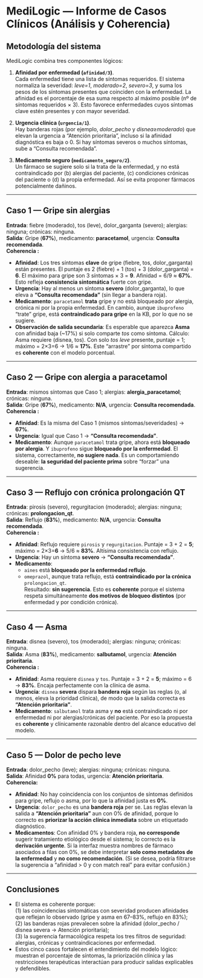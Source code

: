 # MediLogic — Informe de Casos Clínicos (Análisis y Coherencia)

## Metodología del sistema
MediLogic combina tres componentes lógicos:

1) **Afinidad por enfermedad (`afinidad/3`)**.  
   Cada enfermedad tiene una lista de síntomas requeridos. El sistema normaliza la severidad: *leve=1*, *moderado=2*, *severo=3*, y suma los pesos de los síntomas presentes que coinciden con la enfermedad. La afinidad es el porcentaje de esa suma respecto al máximo posible (nº de síntomas requeridos × 3). Esto favorece enfermedades cuyos síntomas clave estén presentes y con mayor severidad.

2) **Urgencia clínica (`urgencia/1`)**.  
   Hay banderas rojas (por ejemplo, *dolor_pecho* y *disnea≥moderado*) que elevan la urgencia a “Atención prioritaria”, incluso si la afinidad diagnóstica es baja o 0. Si hay síntomas severos o muchos síntomas, sube a “Consulta recomendada”.

3) **Medicamento seguro (`medicamento_seguro/2`)**.  
   Un fármaco se sugiere solo si  la trata de la enfermedad, y no está contraindicado por (b) alergias del paciente, (c) condiciones crónicas del paciente o (d) la propia enfermedad. Así se evita proponer fármacos potencialmente dañinos.

---

## Caso 1 — Gripe sin alergias
**Entrada**: fiebre (moderado), tos (leve), dolor_garganta (severo); alergias: ninguna; crónicas: ninguna.  
**Salida**: Gripe (**67%**), medicamento: **paracetamol**, urgencia: **Consulta recomendada**.  
**Coherencia :**  
- **Afinidad**: Los tres síntomas **clave** de gripe (fiebre, tos, dolor_garganta) están presentes. El puntaje es 2 (fiebre) + 1 (tos) + 3 (dolor_garganta) = **6**. El máximo para gripe son 3 síntomas × 3 = **9**. Afinidad = 6/9 ≈ **67%**. Esto refleja **consistencia sintomática** fuerte con gripe.  
- **Urgencia**: Hay al menos un síntoma **severo** (dolor_garganta), lo que eleva a **“Consulta recomendada”** (sin llegar a bandera roja).  
- **Medicamento**: `paracetamol` **trata** gripe y no está bloqueado por alergia, crónica ni por la propia enfermedad. En cambio, aunque `ibuprofeno` “trate” gripe, está **contraindicado para gripe** en la KB, por lo que no se sugiere.  
- **Observación de salida secundaria**: Es esperable que aparezca **Asma** con afinidad baja (~17%) si solo comparte *tos* como síntoma. Cálculo: Asma requiere (disnea, tos). Con solo *tos leve* presente, puntaje = 1; máximo = 2×3=6 → 1/6 ≈ **17%**. Este “arrastre” por síntoma compartido es **coherente** con el modelo porcentual.

---

## Caso 2 — Gripe con alergia a paracetamol
**Entrada**: mismos síntomas que Caso 1; alergias: **alergia_paracetamol**; crónicas: ninguna.  
**Salida**: Gripe (**67%**), medicamento: **N/A**, urgencia: **Consulta recomendada**.  
**Coherencia :**  
- **Afinidad**: Es la misma del Caso 1 (mismos síntomas/severidades) → **67%**.  
- **Urgencia**: Igual que Caso 1 → **“Consulta recomendada”**.  
- **Medicamento**: Aunque `paracetamol` trata gripe, ahora está **bloqueado por alergia**. Y `ibuprofeno` sigue **bloqueado por la enfermedad**. El sistema, correctamente, **no sugiere nada**. Es un comportamiendo deseable: **la seguridad del paciente prima** sobre “forzar” una sugerencia.

---

## Caso 3 — Reflujo con crónica prolongación QT
**Entrada**: pirosis (severo), regurgitacion (moderado); alergias: ninguna; crónicas: **prolongacion_qt**.  
**Salida**: Reflujo (**83%**), medicamento: **N/A**, urgencia: **Consulta recomendada**.  
**Coherencia :**  
- **Afinidad**: Reflujo requiere `pirosis` y `regurgitacion`. Puntaje = 3 + 2 = **5**; máximo = 2×3=**6** → 5/6 ≈ **83%**. Altísima consistencia con reflujo.  
- **Urgencia**: Hay un síntoma **severo** → **“Consulta recomendada”**.  
- **Medicamento**:  
  - `aines` está **bloqueado por la enfermedad reflujo**.  
  - `omeprazol`, aunque trata reflujo, está **contraindicado por la crónica** `prolongacion_qt`.  
  Resultado: **sin sugerencia**. Esto es **coherente** porque el sistema respeta simultáneamente **dos motivos de bloqueo distintos** (por enfermedad y por condición crónica).

---

## Caso 4 — Asma
**Entrada**: disnea (severo), tos (moderado); alergias: ninguna; crónicas: ninguna.  
**Salida**: Asma (**83%**), medicamento: **salbutamol**, urgencia: **Atención prioritaria**.  
**Coherencia :**  
- **Afinidad**: Asma requiere `disnea` y `tos`. Puntaje = 3 + 2 = **5**; máximo = 6 → **83%**. Encaja perfectamente con la clínica de asma.  
- **Urgencia**: `disnea` **severa** dispara **bandera roja** según las reglas (o, al menos, eleva la prioridad clínica), de modo que la salida correcta es **“Atención prioritaria”**.  
- **Medicamento**: `salbutamol` trata asma y **no** está contraindicado ni por enfermedad ni por alergias/crónicas del paciente. Por eso la propuesta es **coherente** y clínicamente razonable dentro del alcance educativo del modelo.

---

## Caso 5 — Dolor de pecho leve
**Entrada**: dolor_pecho (leve); alergias: ninguna; crónicas: ninguna.  
**Salida**: Afinidad **0%** para todas, urgencia: **Atención prioritaria**.  
**Coherencia:**  
- **Afinidad**: No hay coincidencia con los conjuntos de síntomas definidos para gripe, reflujo o asma, por lo que la afinidad justa es **0%**.  
- **Urgencia**: `dolor_pecho` es una **bandera roja** per se. Las reglas elevan la salida a **“Atención prioritaria”** aun con 0% de afinidad, porque lo correcto es **priorizar la acción clínica inmediata** sobre un etiquetado diagnóstico.  
- **Medicamentos**: Con afinidad 0% y bandera roja, **no corresponde** sugerir tratamiento etiológico desde el sistema; lo correcto es la **derivación urgente**. Si la interfaz muestra nombres de fármaco asociados a filas con 0%, se debe interpretar **solo como metadatos de la enfermedad** y **no como recomendación**. (Si se desea, podría filtrarse la sugerencia a “afinidad > 0 y con match real” para evitar confusión.)

---

## Conclusiones
- El sistema es coherente porque:  
  (1) las coincidencias sintomáticas con severidad producen afinidades que reflejan lo observado (gripe y asma en 67–83%, reflujo en 83%);  
  (2) las banderas rojas prevalecen sobre la afinidad (dolor_pecho / disnea severa → Atención prioritaria);  
  (3) la sugerencia farmacológica respeta los tres filtros de seguridad: alergias, crónicas y contraindicaciones por enfermedad.  
- Estos cinco casos fortalecen el entendimiento del modelo lógico: muestran el porcentaje de síntomas, la priorización clínica y las restricciones terapéuticas interactúan para producir salidas explicables y defendibles.  
